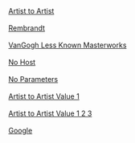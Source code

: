 <br><br>
[Artist to Artist](artheistpuzzle://open?gallery_id=artist_to_artist_1)
<br><br>
[Rembrandt](artheistpuzzle://open?gallery_id=rembrandt_1)
<br><br>
[VanGogh Less Known Masterworks](artheistpuzzle://open?gallery_id=VanGogh_LessKnownMasterworks)
<br><br>
[No Host](artheistpuzzle://)
<br><br>
[No Parameters](artheistpuzzle://open)
<br><br>
[Artist to Artist Value 1](artheistpuzzle://open?gallery_id=artist_to_artist_1&value1=test_value1)
<br><br>
[Artist to Artist Value 1 2 3](artheistpuzzle://open?gallery_id=artist_to_artist_1&value1=test_value1&value2=test_value2&value3=test_value3)
<br><br>
[Google](com.googleusercontent.apps.1031742118575-gmeo1va4bupcmft9m188qmktjftomhf8://)
<br><br>
